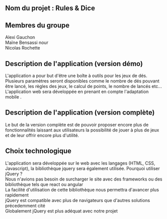 ## Nom du projet : Rules & Dice  

## Membres du groupe   
Alexi Gauchon  
Maïne Bensassi nour  
Nicolas Rochette  

## Description de l'application (version démo)  
L'application a pour but d'être une boîte à outils pour les jeux de dés.  
Plusieurs paramètres seront disponibles comme le nombre de dés pouvant être lancé, les règles des jeux, le calcul de points, le nombre de lancés etc...  
L'application web sera développée en prenant en compte l'adaptation mobile .


## Description de l'application (version complète)  
Le but de la version complète est de pouvoir proposer encore plus de fonctionnalités laissant aux utilisateurs la possibilité de jouer à plus de jeux et de leur offrir encore plus d'utilité. 


## Choix technologique  
L'application sera développée sur le web avec les langages (HTML, CSS, Javascript), la bibliothèque jquery sera également utilisée.
Pourquoi utiliser jQuery ?  
Nous n'avions pas besoin de surcharger le site avec des frameworks ou des bibliothèque tels que react ou angular  
La facilité d'utilisation de cette bibliothèque nous permettra d'avancer plus rapidement  
jQuery est compatible avec plus de navigateurs que d'autres solutions précedemment cité  
Globalement jQuery est plus adéquat avec notre projet
 

